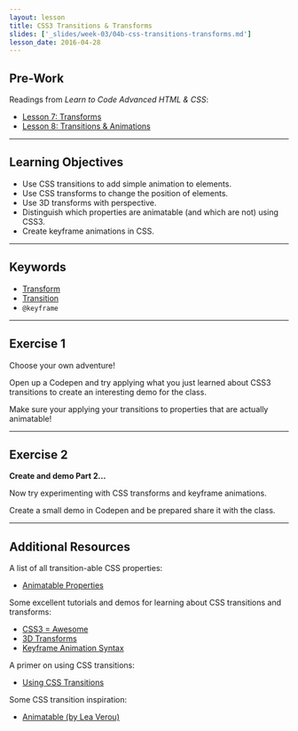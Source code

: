 ```yaml
---
layout: lesson
title: CSS3 Transitions & Transforms
slides: ['_slides/week-03/04b-css-transitions-transforms.md']
lesson_date: 2016-04-28
---
```


## Pre-Work

Readings from *Learn to Code Advanced HTML & CSS*:

- [Lesson 7: Transforms](http://learn.shayhowe.com/advanced-html-css/css-transforms/)
- [Lesson 8: Transitions & Animations](http://learn.shayhowe.com/advanced-html-css/transitions-animations/)

---

## Learning Objectives

- Use CSS transitions to add simple animation to elements.
- Use CSS transforms to change the position of elements.
- Use 3D transforms with perspective.
- Distinguish which properties are animatable (and which are not) using CSS3.
- Create keyframe animations in CSS.

---

## Keywords

- [Transform](https://developer.mozilla.org/en-US/docs/Web/CSS/transform)
- [Transition](https://developer.mozilla.org/en-US/docs/Web/CSS/transition)
- `@keyframe`

---

## Exercise 1

Choose your own adventure!

Open up a Codepen and try applying what you just learned about CSS3 transitions to create an interesting demo for the class.

Make sure your applying your transitions to properties that are actually animatable!

---

## Exercise 2

**Create and demo Part 2...**

Now try experimenting with CSS transforms and keyframe animations.

Create a small demo in Codepen and be prepared share it with the class.

---

## Additional Resources

A list of all transition-able CSS properties:

- [Animatable Properties](http://www.w3.org/TR/css3-transitions/#animatable-properties-)

Some excellent tutorials and demos for learning about CSS transitions and transforms:

- [CSS3 = Awesome](http://css3.bradshawenterprises.com/)
- [3D Transforms](https://desandro.github.io/3dtransforms/)
- [Keyframe Animation Syntax](https://css-tricks.com/snippets/css/keyframe-animation-syntax/)

A primer on using CSS transitions:

- [Using CSS Transitions](https://developer.mozilla.org/en-US/docs/Web/Guide/CSS/Using_CSS_transitions)

Some CSS transition inspiration:

- [Animatable (by Lea Verou)](http://leaverou.github.io/animatable/)
